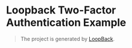 # Loopback Two-Factor Authentication Example

> The project is generated by [LoopBack](http://loopback.io).


